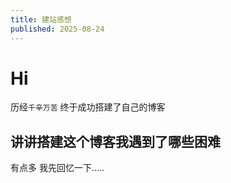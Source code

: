 ```yaml
---
title: 建站感想
published: 2025-08-24
---
```


# Hi

历经```千辛万苦``` 终于成功搭建了自己的博客

## 讲讲搭建这个博客我遇到了哪些困难

有点多 我先回忆一下.....    